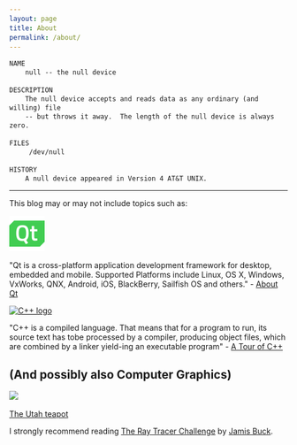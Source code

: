 ```yaml
---
layout: page
title: About
permalink: /about/
---
```

<!-- rotating cube -->
<div id="parent" class="parent">
    <canvas id="canvas" width="320" height="240"></canvas>    
</div>

<style>
.parent {
    width: 100%;
    text-align: center;
}

canvas {
    width: 320px;
    height: 240px;
}

</style>
<script>

    var parent = document.getElementById("parent");
    var canvas  = document.getElementById("canvas");
    var context = canvas.getContext("2d");

    var fill = false;

    var angleX = 2 * Math.PI / 360;
    var angleY = 2 * Math.PI / 720;
    var angleZ = 2 * Math.PI / 1480;

    var rotX = true;
    var rotY = true;
    var rotZ = false;

    var cube = createCube(0, 0, 4, 1.5);   

// position: x: 0, y: 0, z: 6
// size 2 (length of one side)
function createCube(x, y, z, size) {
    var start = {"x": x, "y": y, "z": z, "size": size};

    var bl = {x: x-size/2, y:y-size/2, z:z-size/2}
    var br = {x: x+size/2, y:y-size/2, z:z-size/2}
    var tl = {x:x-size/2, y:y+size/2, z:z-size/2}
    var tr = {x:x+size/2, y:y+size/2, z:z-size/2}

    var blz = {x:x-size/2, y:y-size/2, z:z+size/2}
    var brz = {x:x+size/2, y:y-size/2, z:z+size/2}
    var tlz = {x:x-size/2, y:y+size/2, z:z+size/2}
    var trz = {x:x+size/2, y:y+size/2, z:z+size/2}

    return {
        "bl": bl, 
        "br": br, 
        "tl": tl, 
        "tr": tr, 
        "blz": blz,
        "brz": brz,
        "tlz": tlz, 
        "trz": trz,
        "start": start
        };
}

function worldToScreen(p, offset) {
    let factor = canvas.width;
    let screen = {
        x: p.x / p.z * factor + (canvas.width/2), 
        y: p.y / p.z * factor + (canvas.height / 2)
        };

    return screen
}

function rotateCubeZ(cube) {
    let bl = rotateZ(cube.bl, cube.start);
    let br = rotateZ(cube.br, cube.start);
    let tl = rotateZ(cube.tl, cube.start);
    let tr = rotateZ(cube.tr, cube.start);
    let blz = rotateZ(cube.blz, cube.start);
    let brz = rotateZ(cube.brz, cube.start);
    let tlz = rotateZ(cube.tlz, cube.start);
    let trz = rotateZ(cube.trz, cube.start);
    return {
        "bl": bl, 
        "br": br, 
        "tl": tl, 
        "tr": tr, 
        "blz": blz,
        "brz": brz,
        "tlz": tlz, 
        "trz": trz,
        "start": cube.start
        }; 
}

function rotateCubeX(cube) {
    let bl = rotateX(cube.bl, cube.start);
    let br = rotateX(cube.br, cube.start);
    let tl = rotateX(cube.tl, cube.start);
    let tr = rotateX(cube.tr, cube.start);
    let blz = rotateX(cube.blz, cube.start);
    let brz = rotateX(cube.brz, cube.start);
    let tlz = rotateX(cube.tlz, cube.start);
    let trz = rotateX(cube.trz, cube.start);
    return {
        "bl": bl, 
        "br": br, 
        "tl": tl, 
        "tr": tr, 
        "blz": blz,
        "brz": brz,
        "tlz": tlz, 
        "trz": trz,
        "start": cube.start
        }; 
}

function rotateCubeY(cube) {
    let bl = rotateY(cube.bl, cube.start);
    let br = rotateY(cube.br, cube.start);
    let tl = rotateY(cube.tl, cube.start);
    let tr = rotateY(cube.tr, cube.start);
    let blz = rotateY(cube.blz, cube.start);
    let brz = rotateY(cube.brz, cube.start);
    let tlz = rotateY(cube.tlz, cube.start);
    let trz = rotateY(cube.trz, cube.start);
    return {
        "bl": bl, 
        "br": br, 
        "tl": tl, 
        "tr": tr, 
        "blz": blz,
        "brz": brz,
        "tlz": tlz, 
        "trz": trz,
        "start": cube.start
        }; 
}

function translateY(cube, value) {

    var bl  = cube.bl; 
    var br  = cube.br; 
    var tl  = cube.tl; 
    var tr  = cube.tr; 
    var blz = cube.blz;
    var brz = cube.brz;
    var tlz = cube.tlz;
    var trz = cube.trz;
    var start = cube.start;

    bl.y  = cube.bl.y+value;
    br.y  = cube.br.y+value;
    tl.y  = cube.tl.y+value;
    tr.y  = cube.tr.y+value;
    blz.y = cube.blz.y+value;
    brz.y = cube.brz.y+value;
    tlz.y = cube.tlz.y+value;
    trz.y = cube.trz.y+value;
    start.y = cube.start.y-value;

    return {
        "bl":  bl, 
        "br":  br, 
        "tl":  tl, 
        "tr":  tr, 
        "blz": blz,
        "brz": brz,
        "tlz": tlz, 
        "trz": trz,
        "start": cube.start
        };
}

function rotateZ(p, start) {
    let x = p.x - start.x;
    let y = p.y - start.y;
    return {x: x*Math.cos(angleZ) - y*Math.sin(angleZ) + start.x, y:y*Math.cos(angleZ) + x*Math.sin(angleZ) + start.y, z: p.z}
}

function rotateX(p, start) {
    let z = p.z - start.z;
    let y = p.y - start.y;

    let yy = y*Math.cos(angleX) - z*Math.sin(angleX) + start.y
    let zz = (y*Math.sin(angleX) + z*Math.cos(angleX)) + start.z
    return {x: p.x, y: yy, z: zz}
}

function rotateY(p, start) {
    let z = p.z - start.z;
    let x = p.x - start.x;

    let xx = x*Math.cos(angleY) + z*Math.sin(angleY) + start.x
    let zz = (-x*Math.sin(angleY) + z*Math.cos(angleY)) + start.z
    return {x: xx, y: p.y, z: zz}
}

function drawLine(p0, p1) {
    context.beginPath();
    context.moveTo(p0.x, p0.y);
    context.lineTo(p1.x, p1.y);
    context.lineWidth = "2"
    context.strokeStyle = "#222";
    context.stroke();
}

function update() {
    context.clearRect(0, 0, canvas.width, canvas.height);
   
    // Cube
    if (rotZ === true) {
        cube = rotateCubeZ(cube);
    }

    if (rotY === true) {
        cube = rotateCubeY(cube);
    }

    if (rotX === true) {
        cube = rotateCubeX(cube);
    }

    drawCube(cube, 0);
    requestAnimationFrame(update);
   } 

    function drawCube(cube, offset) {
        let blr = worldToScreen(cube.bl, offset)
        let brr = worldToScreen(cube.br, offset)
        let tlr = worldToScreen(cube.tl, offset)
        let trr = worldToScreen(cube.tr, offset)
        let blrz = worldToScreen(cube.blz, offset)
        let brrz = worldToScreen(cube.brz, offset)
        let tlrz = worldToScreen(cube.tlz, offset)
        let trrz = worldToScreen(cube.trz, offset)

        let front = {p1: blr, p2: brr, p3: trr, p4: tlr, color: "#bb2222",};
        let back = {p1: blrz, p2: brrz, p3: trrz, p4: tlrz, color: "#22bb22",};
        let left = {p1: blr, p2: tlr, p3: tlrz, p4: blrz, color: "#2222bb"};  
        let right = {p1: brr, p2: trr, p3: trrz, p4: brrz, color: "#22bbbb"};
        let top = {p1: tlr, p2: trr, p3: trrz, p4: tlrz, color: "#bb22bb"};
        let bottom = {p1: blr, p2: brr, p3: brrz, p4: blrz, color: "#bbbb22"};

        var faces = [front, back, left, right, top, bottom];
        faces.forEach(drawFace);
   }

   function drawFace(face) {

    let p1 = face.p1;
    let p2 = face.p2;
    let p3 = face.p3;
    let p4 = face.p4;

    let ctx = context;
    
    ctx.beginPath();
    ctx.moveTo(p1.x, p1.y);
    ctx.lineTo(p2.x, p2.y);
    ctx.lineTo(p3.x, p3.y);
    ctx.lineTo(p4.x, p4.y);
    ctx.closePath();
    ctx.strokeStyle = "white";
    ctx.stroke();
   }

    requestAnimationFrame(update)
    
</script>

    NAME
        null -- the null device

    DESCRIPTION
        The null device accepts and reads data as any ordinary (and willing) file
        -- but throws it away.  The length of the null device is always zero.

    FILES
         /dev/null

    HISTORY
        A null device appeared in Version 4 AT&T UNIX.

---

This blog may or may not include topics such as:

<a href="https://qt.io">
<img alt="Qt" src="/img/qt-logo.png">
</a>

"Qt is a cross-platform application development framework for desktop, embedded and mobile. Supported Platforms include Linux, OS X, Windows, VxWorks, QNX, Android, iOS, BlackBerry, Sailfish OS and others." - [About Qt](https://wiki.qt.io/About_Qt)

<a href="https://isocpp.org/get-started">
<img src="https://isocpp.org/files/img/cpp_logo.png" width="64" alt="C++ logo"> 
</a>

"C++ is a compiled language.  That means that for a program to run, its source text has tobe processed by a compiler, producing object files, which are combined by a linker yield-ing an executable program" - [A Tour of C++](https://isocpp.org/tour)

## (And possibly also Computer Graphics)

<img src="https://upload.wikimedia.org/wikipedia/commons/5/5f/Utah_teapot_simple_2.png" width="160">

[The Utah teapot](https://en.wikipedia.org/wiki/Utah_teapot)


I strongly recommend reading [The Ray Tracer Challenge](https://pragprog.com/book/jbtracer/the-ray-tracer-challenge) by [Jamis Buck](https://twitter.com/jamis).
